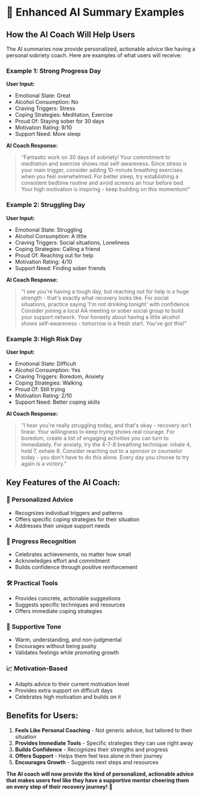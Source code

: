 # 🤝 Enhanced AI Summary Examples

## **How the AI Coach Will Help Users**

The AI summaries now provide personalized, actionable advice like having a personal sobriety coach. Here are examples of what users will receive:

### **Example 1: Strong Progress Day**
**User Input:**
- Emotional State: Great
- Alcohol Consumption: No
- Craving Triggers: Stress
- Coping Strategies: Meditation, Exercise
- Proud Of: Staying sober for 30 days
- Motivation Rating: 9/10
- Support Need: More sleep

**AI Coach Response:**
> "Fantastic work on 30 days of sobriety! Your commitment to meditation and exercise shows real self-awareness. Since stress is your main trigger, consider adding 10-minute breathing exercises when you feel overwhelmed. For better sleep, try establishing a consistent bedtime routine and avoid screens an hour before bed. Your high motivation is inspiring - keep building on this momentum!"

### **Example 2: Struggling Day**
**User Input:**
- Emotional State: Struggling
- Alcohol Consumption: A little
- Craving Triggers: Social situations, Loneliness
- Coping Strategies: Calling a friend
- Proud Of: Reaching out for help
- Motivation Rating: 4/10
- Support Need: Finding sober friends

**AI Coach Response:**
> "I see you're having a tough day, but reaching out for help is a huge strength - that's exactly what recovery looks like. For social situations, practice saying 'I'm not drinking tonight' with confidence. Consider joining a local AA meeting or sober social group to build your support network. Your honesty about having a little alcohol shows self-awareness - tomorrow is a fresh start. You've got this!"

### **Example 3: High Risk Day**
**User Input:**
- Emotional State: Difficult
- Alcohol Consumption: Yes
- Craving Triggers: Boredom, Anxiety
- Coping Strategies: Walking
- Proud Of: Still trying
- Motivation Rating: 2/10
- Support Need: Better coping skills

**AI Coach Response:**
> "I hear you're really struggling today, and that's okay - recovery isn't linear. Your willingness to keep trying shows real courage. For boredom, create a list of engaging activities you can turn to immediately. For anxiety, try the 4-7-8 breathing technique: inhale 4, hold 7, exhale 8. Consider reaching out to a sponsor or counselor today - you don't have to do this alone. Every day you choose to try again is a victory."

## **Key Features of the AI Coach:**

### **🎯 Personalized Advice**
- Recognizes individual triggers and patterns
- Offers specific coping strategies for their situation
- Addresses their unique support needs

### **💪 Progress Recognition**
- Celebrates achievements, no matter how small
- Acknowledges effort and commitment
- Builds confidence through positive reinforcement

### **🛠️ Practical Tools**
- Provides concrete, actionable suggestions
- Suggests specific techniques and resources
- Offers immediate coping strategies

### **🤗 Supportive Tone**
- Warm, understanding, and non-judgmental
- Encourages without being pushy
- Validates feelings while promoting growth

### **📈 Motivation-Based**
- Adapts advice to their current motivation level
- Provides extra support on difficult days
- Celebrates high motivation and builds on it

## **Benefits for Users:**

1. **Feels Like Personal Coaching** - Not generic advice, but tailored to their situation
2. **Provides Immediate Tools** - Specific strategies they can use right away
3. **Builds Confidence** - Recognizes their strengths and progress
4. **Offers Support** - Helps them feel less alone in their journey
5. **Encourages Growth** - Suggests next steps and resources

**The AI coach will now provide the kind of personalized, actionable advice that makes users feel like they have a supportive mentor cheering them on every step of their recovery journey!** 🎉 
